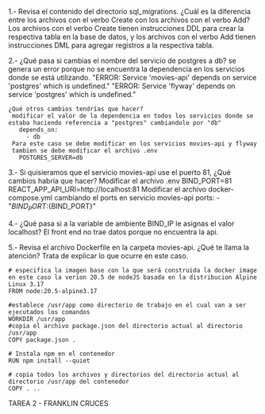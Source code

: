 1.- Revisa el contenido del directorio sql_migrations. ¿Cuál es la diferencia entre los archivos con el verbo Create con los archivos con el verbo Add?
    Los archivos con el verbo Create tienen instrucciones DDL para crear la respectiva tabla en la base de datos, y los archivos con el verbo Add tienen instrucciones DML para agregar registros a la respectiva tabla.

2.- ¿Qué pasa si cambias el nombre del servicio de postgres a db? 
     se genera un error porque no se encuentra la dependencia en los servicios donde se está utilizando.
       "ERROR: Service 'movies-api' depends on service 'postgres' which is undefined."
       "ERROR: Service 'flyway' depends on service 'postgres' which is undefined." 
        
    ¿Qué otros cambios tendrías que hacer?
     modificar el valor de la dependencia en todos los servicios donde se estaba haciendo referencia a "postgres" cambiandolo por "db"
       depends_on:
         - db
     Para este caso se debe modificar en los servicios movies-api y flyway
     tambien se debe modificar el archivo .env 
       POSTGRES_SERVER=db

3.- Si quisieramos que el servicio movies-api use el puerto 81, ¿Qué cambios habría que hacer?
    Modificar el archivo .env
      BIND_PORT=81
      REACT_APP_API_URI=http://localhost:81
    Modificar el archivo docker-compose.yml cambiando el ports en servicio movies-api
         ports:
          - "${BIND_PORT}:${BIND_PORT}"

4.- ¿Qué pasa si a la variable de ambiente BIND_IP le asignas el valor localhost?
     El front end no trae datos porque no encuentra la api.

5.- Revisa el archivo Dockerfile en la carpeta movies-api. ¿Qué te llama la atención? Trata de explicar lo que ocurre en este caso.
     
    # especifica la imagen base con la que será construida la docker image en este caso la verion 20.5 de nodeJS basada en la distribucion Alpine Linux 3.17
    FROM node:20.5-alpine3.17

    #establece /usr/app como directorio de trabajo en el cual van a ser ejecutados los comandos 
    WORKDIR /usr/app
    #copia el archivo package.json del directorio actual al directorio /usr/app
    COPY package.json .

    # Instala npm en el contenedor
    RUN npm install --quiet

    # copia todos los archivos y directorios del directorio actual al directorio /usr/app del contenedor
    COPY . ..


TAREA 2 - FRANKLIN CRUCES

